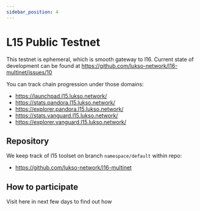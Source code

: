 ```yaml
---
sidebar_position: 4
---
```


# L15 Public Testnet

This testnet is ephemeral, which is smooth gateway to l16.
Current state of development can be found at https://github.com/lukso-network/l16-multinet/issues/10

You can track chain progression under those domains:
- https://launchpad.l15.lukso.network/
- https://stats.pandora.l15.lukso.network/
- https://explorer.pandora.l15.lukso.network/
- https://stats.vanguard.l15.lukso.network/
- https://explorer.vanguard.l15.lukso.network/


## Repository
We keep track of l15 toolset on branch `namespace/default` within repo:
- <https://github.com/lukso-network/l16-multinet>

## How to participate
Visit here in next few days to find out how

